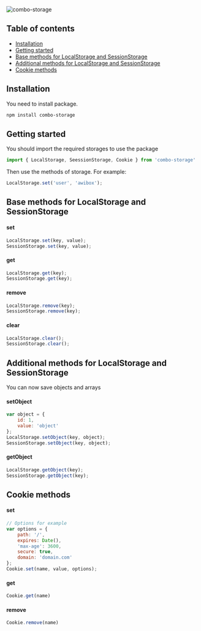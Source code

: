 ![combo-storage](https://repository-images.githubusercontent.com/228675568/0c2f3900-2426-11ea-91c3-ce97fdf2164c)

## Table of contents
* [Installation](#installation)
* [Getting started](#gettingstarted)
* [Base methods for LocalStorage and SessionStorage](#basemetnods)
* [Additional methods for LocalStorage and SessionStorage](#additionalmetnods)
* [Cookie methods](#cookie)

<a name="installation"></a>
## Installation
You need to install package.
```bash
npm install combo-storage
```

<a name="gettingstarted"></a>
## Getting started
You should import the required storages to use the package
```js
import { LocalStorage, SeessionStorage, Cookie } from 'combo-storage'
```
Then use the methods of storage. For example:
```js
LocalStorage.set('user', 'awibox');
```

<a name="basemetnods"></a>
## Base methods for LocalStorage and SessionStorage
#### set
```js
LocalStorage.set(key, value);
SessionStorage.set(key, value);
```
#### get
```js
LocalStorage.get(key);
SessionStorage.get(key);
```
#### remove
```js
LocalStorage.remove(key);
SessionStorage.remove(key);
```
#### сlear
```js
LocalStorage.clear();
SessionStorage.clear();
```
<a name="additionalmetnods"></a>
## Additional methods for LocalStorage and SessionStorage
You can now save objects and arrays
#### setObject
```js
var object = {
    id: 1,
    value: 'object'
};
LocalStorage.setObject(key, object);
SessionStorage.setObject(key, object);
```
#### getObject
```js
LocalStorage.getObject(key);
SessionStorage.getObject(key);
```
<a name="cookie"></a>
## Cookie methods
#### set
```js
// Options for example
var options = {
    path: '/',
    expires: Date(),
    'max-age': 3600,
    secure: true,
    domain: 'domain.com'
};
Cookie.set(name, value, options);
```
#### get
```js
Cookie.get(name)
```
#### remove
```js
Cookie.remove(name)
```
